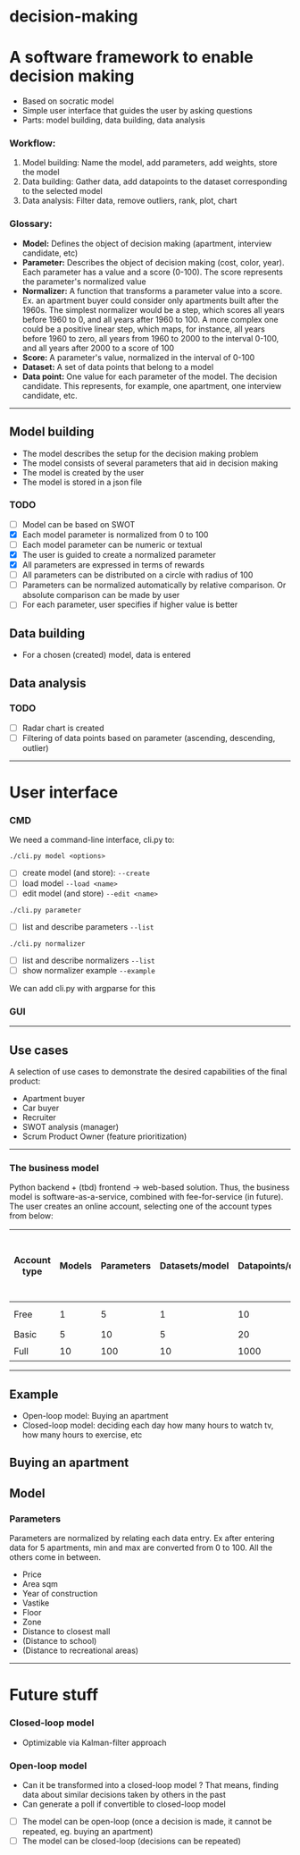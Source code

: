 # decision-making

# A software framework to enable decision making

* Based on socratic model
* Simple user interface that guides the user by asking questions
* Parts: model building, data building, data analysis

### Workflow:
1. Model building: Name the model, add parameters, add weights, store the model
2. Data building: Gather data, add datapoints to the dataset corresponding to the selected model
3. Data analysis: Filter data, remove outliers, rank, plot, chart

### Glossary:
* **Model:** Defines the object of decision making (apartment, interview candidate, etc)
* **Parameter:** Describes the object of decision making (cost, color, year). Each parameter has a value
and a score (0-100). The score represents the parameter's normalized value
* **Normalizer:** A function that transforms a parameter value into a score. Ex. an apartment buyer
could consider only apartments built after the 1960s. The simplest normalizer would be a step,
which scores all years before 1960 to 0, and all years after 1960 to 100. A more complex one could be
a positive linear step, which maps, for instance, all years before 1960 to zero, all years from 1960
to 2000 to the interval 0-100, and all years after 2000 to a score of 100
* **Score:** A parameter's value, normalized in the interval of 0-100
* **Dataset:** A set of data points that belong to a model
* **Data point:** One value for each parameter of the model. The decision candidate. This represents, for example, one apartment, one interview candidate, etc.

---
## Model building
* The model describes the setup for the decision making problem
* The model consists of several parameters that aid in decision making
* The model is created by the user
* The model is stored in a json file

### TODO
- [ ] Model can be based on SWOT
- [x] Each model parameter is normalized from 0 to 100
- [ ] Each model parameter can be numeric or textual
- [x] The user is guided to create a normalized parameter
- [x] All parameters are expressed in terms of rewards
- [ ] All parameters can be distributed on a circle with radius of 100
- [ ] Parameters can be normalized automatically by relative comparison. Or absolute comparison can be made by user
- [ ] For each parameter, user specifies if higher value is better

## Data building
* For a chosen (created) model, data is entered

## Data analysis

### TODO
- [ ] Radar chart is created
- [ ] Filtering of data points based on parameter (ascending, descending, outlier)

---
# User interface
### CMD
We need a command-line interface, cli.py to:

`./cli.py model <options>`
- [ ] create model (and store): `--create` 
- [ ] load model `--load <name>`
- [ ] edit model (and store) `--edit <name>`

`./cli.py parameter`
- [ ] list and describe parameters `--list`

`./cli.py normalizer`
- [ ] list and describe normalizers `--list`
- [ ] show normalizer example `--example`

We can add cli.py with argparse for this

### GUI


---
## Use cases
A selection of use cases to demonstrate the desired capabilities of the final product:
* Apartment buyer
* Car buyer
* Recruiter
* SWOT analysis (manager)
* Scrum Product Owner (feature prioritization)

---
### The business model
Python backend + (tbd) frontend -> web-based solution. Thus, the business model is software-as-a-service, combined with fee-for-service (in future).
The user creates an online account, selecting one of the account types from below:


| Account type | Models | Parameters | Datasets/model | Datapoints/dataset | Access to  model library | Access to AI-based data analysis tools | Expires in |
|--------------|--------|------------|----------------|--------------------|--------------------------|----------------------------------------|------------|
| Free         | 1      | 5          | 1              | 10                 | :x:                      | :x:                                    | 30 days    |
| Basic        | 5      | 10         | 5              | 20                 | :x:                      | :x:                                    | 1 year     |
| Full         | 10     | 100        | 10             | 1000               | :heavy_check_mark:       | :heavy_check_mark:                     | 1 year     |

---

## Example
* Open-loop model: Buying an apartment
* Closed-loop model: deciding each day how many hours to watch tv, how many hours to exercise, etc

## Buying an apartment
## Model
### Parameters
Parameters are normalized by relating each data entry. Ex after entering data for 5 apartments, min and max are converted from 0 to 100. All the others come in between.

* Price
* Area sqm
* Year of construction
* Vastike
* Floor
* Zone
* Distance to closest mall
* (Distance to school)
* (Distance to recreational areas)

---

# Future stuff

### Closed-loop model
* Optimizable via Kalman-filter approach

### Open-loop model
* Can it be transformed into a closed-loop model ? That means, finding data about similar decisions taken by others in the past
* Can generate a poll if convertible to closed-loop model

- [ ] The model can be open-loop (once a decision is made, it cannot be repeated, eg. buying an apartment)
- [ ] The model can be closed-loop (decisions can be repeated)
